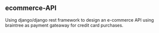 ## ecommerce-API

Using django/django rest framework to design an e-commerce API using braintree as payment gateaway for credit card purchases. 

